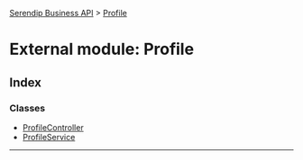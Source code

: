 [Serendip Business API](../README.md) > [Profile](../modules/profile.md)

# External module: Profile

## Index

### Classes

* [ProfileController](../classes/profile.profilecontroller.md)
* [ProfileService](../classes/profile.profileservice.md)

---


